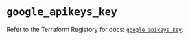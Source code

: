 # `google_apikeys_key`

Refer to the Terraform Registory for docs: [`google_apikeys_key`](https://registry.terraform.io/providers/hashicorp/google/4.64.0/docs/resources/apikeys_key).
